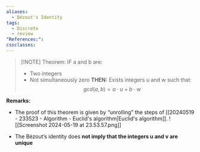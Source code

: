 ```yaml
---
aliases:
  - Bézout's Identity
tags:
  - Discrete
  - review
"References:": 
cssclasses:
---
```



> [!NOTE] Theorem:
> IF a and b are: 
> + Two integers
> + Not simultaneously zero
> **THEN:**
> Exists integers u and w such that: 
> $$ 
> gcd(a,b)= a \cdot u + b\cdot w
> $$

**Remarks:**
+ The proof of this theorem is given by “unrolling” the steps of [[20240519 - 233523 - Algorithm - Euclid's algorithm|Euclid's algorithm]]. 
![[Screenshot 2024-05-19 at 23.53.57.png]]

+ The Bézout’s identity does **not imply that the integers u and v are unique**
